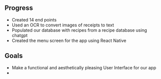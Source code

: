 ## Progress 
* Created 14 end points
* Used an OCR to convert images of receipts to text
* Populated our database with recipes from a recipe database using chatgpt
* Created the menu screen for the app using React Native

## Goals
* Make a functional and aesthetically pleasing User Interface for our app
* 